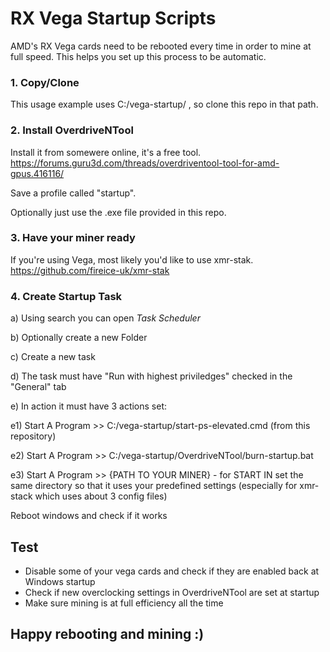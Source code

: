 # RX Vega Startup Scripts
AMD's RX Vega cards need to be rebooted every time in order to mine at full speed. This helps you set up this process to be automatic.


### 1. Copy/Clone

  This usage example uses C:/vega-startup/ , so clone this repo in that path.
  
### 2. Install OverdriveNTool

  Install it from somewere online, it's a free tool. https://forums.guru3d.com/threads/overdriventool-tool-for-amd-gpus.416116/
  
  Save a profile called "startup".
  
  Optionally just use the .exe file provided in this repo.
  
### 3. Have your miner ready

  If you're using Vega, most likely you'd like to use xmr-stak. https://github.com/fireice-uk/xmr-stak

### 4. Create Startup Task

a) Using search you can open *Task Scheduler*

b) Optionally create a new Folder

c) Create a new task

d) The task must have "Run with highest priviledges" checked in the "General" tab

e) In action it must have 3 actions set:

e1) Start A Program >> C:/vega-startup/start-ps-elevated.cmd (from this repository)

e2) Start A Program >> C:/vega-startup/OverdriveNTool/burn-startup.bat

e3) Start A Program >> {PATH TO YOUR MINER} - for START IN set the same directory so that it uses your predefined settings (especially for xmr-stack which uses about 3 config files)

Reboot windows and check if it works

## Test

- Disable some of your vega cards and check if they are enabled back at Windows startup
- Check if new overclocking settings in OverdriveNTool are set at startup
- Make sure mining is at full efficiency all the time

## Happy rebooting and mining :)
